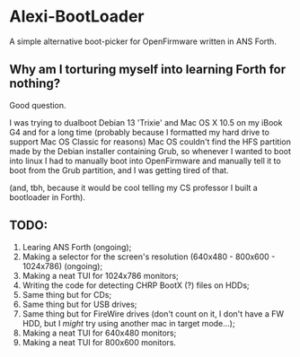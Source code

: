 # Alexi-BootLoader
A simple alternative boot-picker for OpenFirmware written in ANS Forth.

## Why am I torturing myself into learning Forth for nothing?
Good question.

I was trying to dualboot Debian 13 'Trixie' and Mac OS X 10.5 on my iBook G4 and for a long time (probably because I formatted my hard drive to support Mac OS Classic for reasons) Mac OS couldn't find the HFS partition made by the Debian installer containing Grub, so whenever I wanted to boot into linux I had to manually boot into OpenFirmware and manually tell it to boot from the Grub partition, and I was getting tired of that.

(and, tbh, because it would be cool telling my CS professor I built a bootloader in Forth).

## TODO:
1. Learing ANS Forth (ongoing);
2. Making a selector for the screen's resolution (640x480 - 800x600 - 1024x786) (ongoing);
3. Making a neat TUI for 1024x786 monitors;
4. Writing the code for detecting CHRP BootX (?) files on HDDs;
5. Same thing but for CDs;
6. Same thing but for USB drives;
7. Same thing but for FireWire drives (don't count on it, I don't have a FW HDD, but I *might* try using another mac in target mode...);
8. Making a neat TUI for 640x480 monitors;
9. Making a neat TUI for 800x600 monitors.
